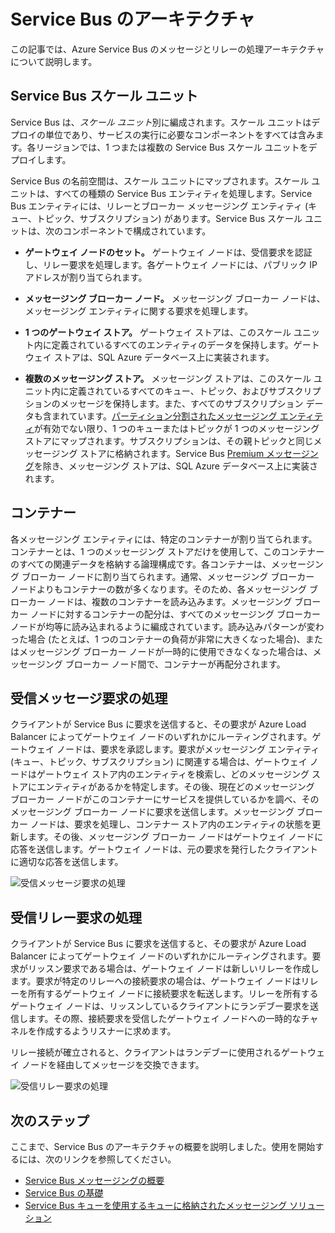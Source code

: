 <properties 
    pageTitle="Service Bus のアーキテクチャ | Microsoft Azure"
    description="Azure Service Bus のメッセージとリレーの処理アーキテクチャについて説明します。"
    services="service-bus"
    documentationCenter="na"
    authors="sethmanheim"
    manager="timlt"
    editor="" />
<tags 
    ms.service="service-bus"
    ms.devlang="na"
    ms.topic="get-started-article"
    ms.tgt_pltfrm="na"
    ms.workload="na"
    ms.date="07/11/2016"
    ms.author="sethm" />

# Service Bus のアーキテクチャ

この記事では、Azure Service Bus のメッセージとリレーの処理アーキテクチャについて説明します。

## Service Bus スケール ユニット

Service Bus は、*スケール ユニット*別に編成されます。スケール ユニットはデプロイの単位であり、サービスの実行に必要なコンポーネントをすべては含みます。各リージョンでは、1 つまたは複数の Service Bus スケール ユニットをデプロイします。

Service Bus の名前空間は、スケール ユニットにマップされます。スケール ユニットは、すべての種類の Service Bus エンティティを処理します。Service Bus エンティティには、リレーとブローカー メッセージング エンティティ (キュー、トピック、サブスクリプション) があります。Service Bus スケール ユニットは、次のコンポーネントで構成されています。

- **ゲートウェイ ノードのセット。** ゲートウェイ ノードは、受信要求を認証し、リレー要求を処理します。各ゲートウェイ ノードには、パブリック IP アドレスが割り当てられます。

- **メッセージング ブローカー ノード。** メッセージング ブローカー ノードは、メッセージング エンティティに関する要求を処理します。

- **1 つのゲートウェイ ストア。** ゲートウェイ ストアは、このスケール ユニット内に定義されているすべてのエンティティのデータを保持します。ゲートウェイ ストアは、SQL Azure データベース上に実装されます。

- **複数のメッセージング ストア。** メッセージング ストアは、このスケール ユニット内に定義されているすべてのキュー、トピック、およびサブスクリプションのメッセージを保持します。また、すべてのサブスクリプション データも含まれています。[パーティション分割されたメッセージング エンティティ](../service-bus-messaging/service-bus-partitioning.md)が有効でない限り、1 つのキューまたはトピックが 1 つのメッセージング ストアにマップされます。サブスクリプションは、その親トピックと同じメッセージング ストアに格納されます。Service Bus [Premium メッセージング](../service-bus-messaging/service-bus-premium-messaging.md)を除き、メッセージング ストアは、SQL Azure データベース上に実装されます。

## コンテナー

各メッセージング エンティティには、特定のコンテナーが割り当てられます。コンテナーとは、1 つのメッセージング ストアだけを使用して、このコンテナーのすべての関連データを格納する論理構成です。各コンテナーは、メッセージング ブローカー ノードに割り当てられます。通常、メッセージング ブローカー ノードよりもコンテナーの数が多くなります。そのため、各メッセージング ブローカー ノードは、複数のコンテナーを読み込みます。メッセージング ブローカー ノードに対するコンテナーの配分は、すべてのメッセージング ブローカー ノードが均等に読み込まれるように編成されています。読み込みパターンが変わった場合 (たとえば、1 つのコンテナーの負荷が非常に大きくなった場合)、またはメッセージング ブローカー ノードが一時的に使用できなくなった場合は、メッセージング ブローカー ノード間で、コンテナーが再配分されます。

## 受信メッセージ要求の処理

クライアントが Service Bus に要求を送信すると、その要求が Azure Load Balancer によってゲートウェイ ノードのいずれかにルーティングされます。ゲートウェイ ノードは、要求を承認します。要求がメッセージング エンティティ (キュー、トピック、サブスクリプション) に関連する場合は、ゲートウェイ ノードはゲートウェイ ストア内のエンティティを検索し、どのメッセージング ストアにエンティティがあるかを特定します。その後、現在どのメッセージング ブローカー ノードがこのコンテナーにサービスを提供しているかを調べ、そのメッセージング ブローカー ノードに要求を送信します。メッセージング ブローカー ノードは、要求を処理し、コンテナー ストア内のエンティティの状態を更新します。その後、メッセージング ブローカー ノードはゲートウェイ ノードに応答を送信します。ゲートウェイ ノードは、元の要求を発行したクライアントに適切な応答を送信します。

![受信メッセージ要求の処理](./media/service-bus-architecture/IC690644.png)

## 受信リレー要求の処理

クライアントが Service Bus に要求を送信すると、その要求が Azure Load Balancer によってゲートウェイ ノードのいずれかにルーティングされます。要求がリッスン要求である場合は、ゲートウェイ ノードは新しいリレーを作成します。要求が特定のリレーへの接続要求の場合は、ゲートウェイ ノードはリレーを所有するゲートウェイ ノードに接続要求を転送します。リレーを所有するゲートウェイ ノードは、リッスンしているクライアントにランデブー要求を送信します。その際、接続要求を受信したゲートウェイ ノードへの一時的なチャネルを作成するようリスナーに求めます。

リレー接続が確立されると、クライアントはランデブーに使用されるゲートウェイ ノードを経由してメッセージを交換できます。

![受信リレー要求の処理](./media/service-bus-architecture/IC690645.png)

## 次のステップ

ここまで、Service Bus のアーキテクチャの概要を説明しました。使用を開始するには、次のリンクを参照してください。

- [Service Bus メッセージングの概要](../service-bus-messaging/service-bus-messaging-overview.md)
- [Service Bus の基礎](service-bus-fundamentals-hybrid-solutions.md)
- [Service Bus キューを使用するキューに格納されたメッセージング ソリューション](../service-bus-messaging/service-bus-dotnet-multi-tier-app-using-service-bus-queues.md)

<!---HONumber=AcomDC_0928_2016-->